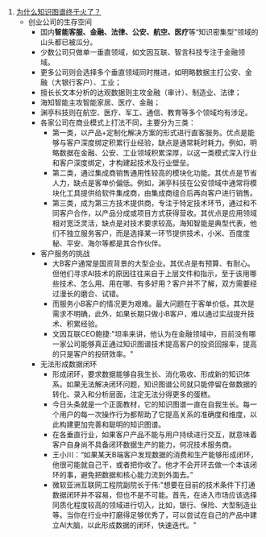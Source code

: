1. [为什么知识图谱终于火了？][1]
    - 创业公司的生存空间
        - 国内**智能客服、金融、法律、公安、航空、医疗**等“知识密集型”领域的山头都已被瓜分。
        - 少数公司只做单一垂直领域，如文因互联、智言科技专注于金融领域。
        - 更多公司则会选择多个垂直领域同时推进，如明略数据主打公安、金融（大银行客户）、工业；
        - 擅长长文本分析的达观数据则主攻金融（审计）、制造业、法律；
        - 海知智能主攻智能家居、医疗、金融；
        - 渊亭科技则在航空、医疗、军工、通信、教育等多个领域均有涉足。
        - 各家公司在商业模式上打法不同，主要分为三类：
            - 第一类，以产品+定制化解决方案的形式进行直客服务。优点是能够与客户深度绑定积累行业经验，缺点是通常耗时耗力。例如，明略数据在金融、公安、工业领域积累深厚，以这一类模式深入行业和客户深度绑定，才构建起技术及行业壁垒。
            - 第二类，通过集成商销售通用性较高的模块化功能。其优点是节省人力，缺点是客单价偏低。例如，渊亭科技在公安领域中通常将模块化工具提供给软件集成商，由集成商组合后再向客户进行销售。
            - 第三类，成为第三方技术提供商，专注于特定技术环节，通过和不同客户合作，以产品分成或项目方式获得营收。其优点是应用领域相对宽泛灵活，缺点是对技术要求较高。海知智能是典型代表，他们不独立服务客户，而是选择某一环节提供技术，小米、百度度秘、平安、海尔等都是其合作伙伴。
        - 客户服务的挑战
            - 大B客户通常是国资背景的大型企业。其优点是有预算、有耐心。但他们寻求AI技术的原因往往来自于上层文件和指示，至于该用哪些技术、怎么用、用在哪、有多好用？客户并不了解，双方需要经过漫长的磨合、试错。
            - 而服务小B客户的情况更为艰难。最大问题在于客单价低，其次是需求不明确，此外，如果长期只做小B客户，难以通过实战提升技术、积累经验。
            - 文因互联CEO鲍捷:"坦率来讲，他认为在金融领域中，目前没有哪一家公司能够真正通过知识图谱技术提高客户的投资回报率，提高的只是客户的投研效率。"
        - 无法形成数据闭环
            - 形成闭环，要求数据能够自我生长、消化吸收、形成新的知识体系。如果无法解决闭环问题，知识图谱公司就只能停留在做数据的转化、录入和分析层面，注定无法分得更多的蛋糕。
            - 今日头条就是一个正面教材，它的知识图谱一直在自我生长。每一个用户的每一次操作行为都帮助了它提高关系的准确度和维度，以此构建更加完善和聪明的知识图谱。
            - 在各垂直行业，如果客户产品不能与用户持续进行交互，就意味着客户自身尚不具备闭环数据生产的能力，何况技术服务商。
            - 王小川：“如果某天B端客户发现数据的消费和生产能够形成闭环，他很可能就自己干，或者把你收了。他才不会开环去做一个本该闭环的事，避免把数据和核心能力流到外面去。”
            - 微软亚洲互联网工程院副院长于伟:"想要在目前的技术条件下打通数据闭环并不容易，但也不是不可能。首先，在进入市场应该选择同质化程度较高的领域进行切入，比如，银行、保险、大型制造业等。当你在行业中打磨得足够优秀了，可以尝试在自己的产品中建立AI大脑，以此形成数据的闭环，快速迭代。"




[1]: https://mp.weixin.qq.com/s/kE2xEzJcWphA9GSuCcHvYw
